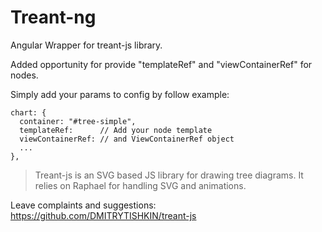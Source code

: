 # Treant-ng

Angular Wrapper for treant-js library.

Added opportunity for provide "templateRef" and "viewContainerRef" for nodes.

Simply add your params to config by follow example:
```
chart: {
  container: "#tree-simple",
  templateRef:      // Add your node template
  viewContainerRef: // and ViewContainerRef object
  ...
},
```

>Treant-js is an SVG based JS library for drawing tree diagrams.
>It relies on Raphael for handling SVG and animations.

Leave complaints and suggestions:
https://github.com/DMITRYTISHKIN/treant-js
